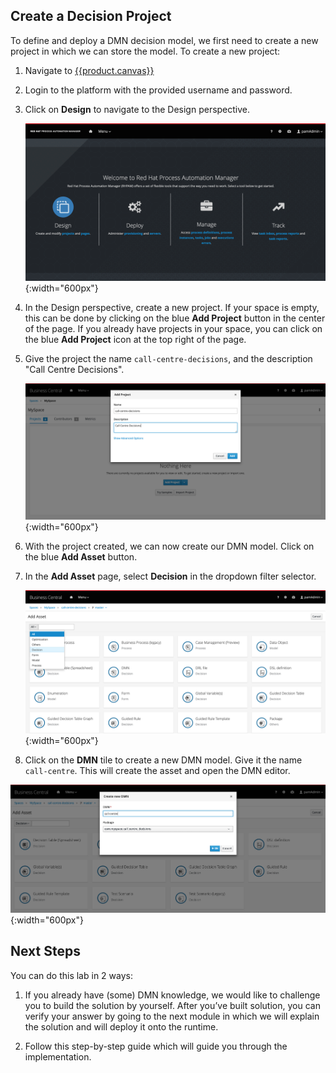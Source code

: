 ## Create a Decision Project

To define and deploy a DMN decision model, we first need to create a new project in which we can store the model. To create a new project:

1. Navigate to [{{product.canvas}}](https://localhost:8080/business-central)

1. Login to the platform with the provided username and password.

1. Click on **Design** to navigate to the Design perspective.

    ![BC Splash Screen](../99_images/business_automation/dmn/business-central-design.png){:width="600px"}

1. In the Design perspective, create a new project. If your space is empty, this can be done by clicking on the blue **Add Project** button in the center of the page. If you already have projects in your space, you can click on the blue **Add Project** icon at the top right of the page.

1. Give the project the name `call-centre-decisions`, and the description "Call Centre Decisions".

    ![Create Call Centre Decisions](../99_images/business_automation/dmn/add-project-call-centre-decisions.png){:width="600px"}

1. With the project created, we can now create our DMN model. Click on the blue **Add Asset** button.

1. In the **Add Asset** page, select **Decision** in the dropdown filter selector.

    ![Add new assets decision](../99_images/business_automation/dmn/new-asset-decisions-filter.png){:width="600px"}

1. Click on the **DMN** tile to create a new DMN model. Give it the name `call-centre`. This will create the asset and open the DMN editor.

![Create DMN called call-centre](../99_images/business_automation/dmn/add-dmn-call-centre.png){:width="600px"}

## Next Steps

You can do this lab in 2 ways:

1. If you already have (some) DMN knowledge, we would like to challenge you to build the solution by yourself. After you’ve built solution, you can verify your answer by going to the next module in which we will explain the solution and will deploy it onto the runtime.

1. Follow this step-by-step guide which will guide you through the implementation.
